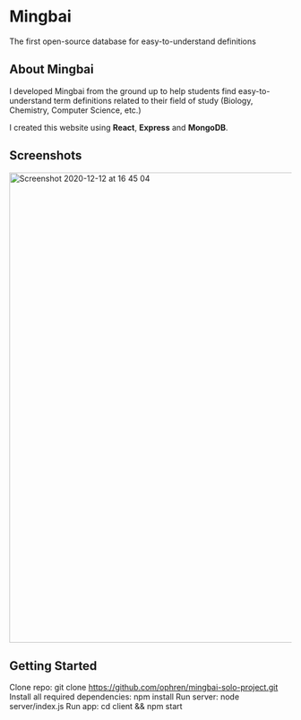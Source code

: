 # Mingbai

The first open-source database for easy-to-understand definitions

## About Mingbai

I developed Mingbai from the ground up to help students find easy-to-understand term definitions related to their field of study (Biology, Chemistry, Computer Science, etc.)

I created this website using <b>React</b>, <b>Express</b> and <b>MongoDB</b>.

## Screenshots

<img width="840" alt="Screenshot 2020-12-12 at 16 45 04" src="https://user-images.githubusercontent.com/31804969/102026421-08669600-3d9e-11eb-9554-a6daed9f6b3c.png">

## Getting Started

Clone repo: git clone https://github.com/ophren/mingbai-solo-project.git
Install all required dependencies: npm install
Run server: node server/index.js
Run app: cd client && npm start
